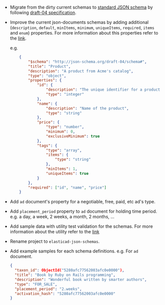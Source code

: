 *   Migrate from the dirty current schemas to [standard JSON schema](http://json-schema.org) 
    by following [draft-04 specification](http://json-schema.org/draft-04/schema).

*   Improve the current json-documents schemas by adding additional 
    (`description`, `default`, `minItems`, `minimum`, `uniqueItems`, `required`, `items` and `enum`) properties.
    For more information about this properties refer to the [link](http://json-schema.org/documentation.html). 

    e.g.
    ```json
        {
            "$schema": "http://json-schema.org/draft-04/schema#",
            "title": "Product",
            "description": "A product from Acme's catalog",
            "type": "object",
            "properties": {
                "id": {
                    "description": "The unique identifier for a product",
                    "type": "integer"
                },
                "name": {
                    "description": "Name of the product",
                    "type": "string"
                },
                "price": {
                    "type": "number",
                    "minimum": 0,
                    "exclusiveMinimum": true
                },
                "tags": {
                    "type": "array",
                    "items": {
                        "type": "string"
                    },
                    "minItems": 1,
                    "uniqueItems": true
                }
            },
            "required": ["id", "name", "price"]
        }
    ```

*   Add `ad` document's property for a negotiable, free, paid, etc ad's type.

*   Add `placement_period` property to `ad` document for holding time period.
    e.g. a day, a week, 2 weeks, a month, 2 months, ...

*   Add sample data with utility test validation for the schemas.
    For more information about the utility refer to the [link](http://json-schema.org/implementations.html)

*   Rename project to `elasticad-json-schemas`.

*   Add example samples for each schema definitions.
    e.g. For `ad` document.
    ```json
    {
      "taxon_id": ObjectId("5280afc77562003afc0e0000"),
      "title": "Book by Ruby on Rails programming",
      "description": "Wonderful book written by smarter authors",
      "type": "FOR_SALE",
      "placement_period": "2.weeks",
      "activation_hash": "5280afc77562003afc0e0000"
    }
    ```
